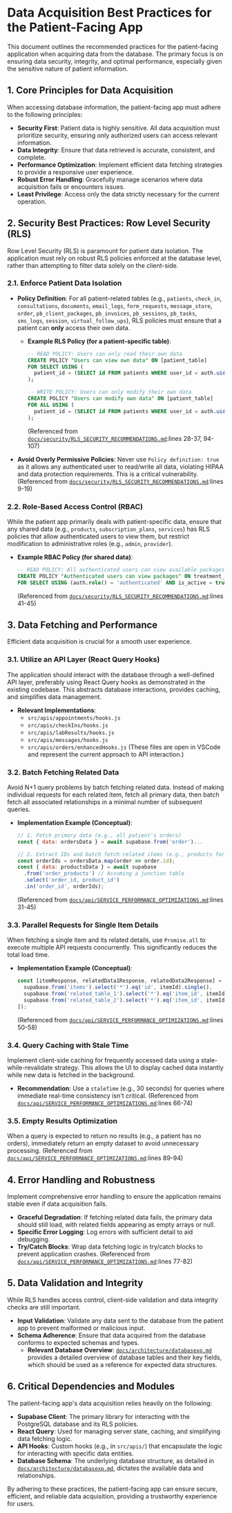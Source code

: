# Data Acquisition Best Practices for the Patient-Facing App

This document outlines the recommended practices for the patient-facing application when acquiring data from the database. The primary focus is on ensuring data security, integrity, and optimal performance, especially given the sensitive nature of patient information.

## 1. Core Principles for Data Acquisition

When accessing database information, the patient-facing app must adhere to the following principles:

*   **Security First**: Patient data is highly sensitive. All data acquisition must prioritize security, ensuring only authorized users can access relevant information.
*   **Data Integrity**: Ensure that data retrieved is accurate, consistent, and complete.
*   **Performance Optimization**: Implement efficient data fetching strategies to provide a responsive user experience.
*   **Robust Error Handling**: Gracefully manage scenarios where data acquisition fails or encounters issues.
*   **Least Privilege**: Access only the data strictly necessary for the current operation.

## 2. Security Best Practices: Row Level Security (RLS)

Row Level Security (RLS) is paramount for patient data isolation. The application must rely on robust RLS policies enforced at the database level, rather than attempting to filter data solely on the client-side.

### 2.1. Enforce Patient Data Isolation

*   **Policy Definition**: For all patient-related tables (e.g., `patients`, `check_in`, `consultations`, `documents`, `email_logs`, `form_requests`, `message_store`, `order`, `pb_client_packages`, `pb_invoices`, `pb_sessions`, `pb_tasks`, `sms_logs`, `session`, `virtual_follow_ups`), RLS policies must ensure that a patient can **only** access their own data.
    *   **Example RLS Policy (for a patient-specific table)**:
        ```sql
        -- READ POLICY: Users can only read their own data
        CREATE POLICY "Users can view own data" ON [patient_table]
        FOR SELECT USING (
          patient_id = (SELECT id FROM patients WHERE user_id = auth.uid())
        );

        -- WRITE POLICY: Users can only modify their own data
        CREATE POLICY "Users can modify own data" ON [patient_table]
        FOR ALL USING (
          patient_id = (SELECT id FROM patients WHERE user_id = auth.uid())
        );
        ```
        (Referenced from [`docs/security/RLS_SECURITY_RECOMMENDATIONS.md`](docs/security/RLS_SECURITY_RECOMMENDATIONS.md):lines 28-37, 94-107)

*   **Avoid Overly Permissive Policies**: Never use `Policy definition: true` as it allows any authenticated user to read/write all data, violating HIPAA and data protection requirements. This is a critical vulnerability.
    (Referenced from [`docs/security/RLS_SECURITY_RECOMMENDATIONS.md`](docs/security/RLS_SECURITY_RECOMMENDATIONS.md):lines 9-19)

### 2.2. Role-Based Access Control (RBAC)

While the patient app primarily deals with patient-specific data, ensure that any shared data (e.g., `products`, `subscription_plans`, `services`) has RLS policies that allow authenticated users to view them, but restrict modification to administrative roles (e.g., `admin`, `provider`).

*   **Example RBAC Policy (for shared data)**:
    ```sql
    -- READ POLICY: All authenticated users can view available packages
    CREATE POLICY "Authenticated users can view packages" ON treatment_package
    FOR SELECT USING (auth.role() = 'authenticated' AND is_active = true);
    ```
    (Referenced from [`docs/security/RLS_SECURITY_RECOMMENDATIONS.md`](docs/security/RLS_SECURITY_RECOMMENDATIONS.md):lines 41-45)

## 3. Data Fetching and Performance

Efficient data acquisition is crucial for a smooth user experience.

### 3.1. Utilize an API Layer (React Query Hooks)

The application should interact with the database through a well-defined API layer, preferably using React Query hooks as demonstrated in the existing codebase. This abstracts database interactions, provides caching, and simplifies data management.

*   **Relevant Implementations**:
    *   `src/apis/appointments/hooks.js`
    *   `src/apis/checkIns/hooks.js`
    *   `src/apis/labResults/hooks.js`
    *   `src/apis/messages/hooks.js`
    *   `src/apis/orders/enhancedHooks.js`
    (These files are open in VSCode and represent the current approach to API interaction.)

### 3.2. Batch Fetching Related Data

Avoid N+1 query problems by batch fetching related data. Instead of making individual requests for each related item, fetch all primary data, then batch fetch all associated relationships in a minimal number of subsequent queries.

*   **Implementation Example (Conceptual)**:
    ```javascript
    // 1. Fetch primary data (e.g., all patient's orders)
    const { data: ordersData } = await supabase.from('order')...

    // 2. Extract IDs and batch fetch related items (e.g., products for all orders)
    const orderIds = ordersData.map(order => order.id);
    const { data: productsData } = await supabase
      .from('order_products') // Assuming a junction table
      .select('order_id, product_id')
      .in('order_id', orderIds);
    ```
    (Referenced from [`docs/api/SERVICE_PERFORMANCE_OPTIMIZATIONS.md`](docs/api/SERVICE_PERFORMANCE_OPTIMIZATIONS.md):lines 31-45)

### 3.3. Parallel Requests for Single Item Details

When fetching a single item and its related details, use `Promise.all` to execute multiple API requests concurrently. This significantly reduces the total load time.

*   **Implementation Example (Conceptual)**:
    ```javascript
    const [itemResponse, relatedData1Response, relatedData2Response] = await Promise.all([
      supabase.from('items').select('*').eq('id', itemId).single(),
      supabase.from('related_table_1').select('*').eq('item_id', itemId),
      supabase.from('related_table_2').select('*').eq('item_id', itemId)
    ]);
    ```
    (Referenced from [`docs/api/SERVICE_PERFORMANCE_OPTIMIZATIONS.md`](docs/api/SERVICE_PERFORMANCE_OPTIMIZATIONS.md):lines 50-58)

### 3.4. Query Caching with Stale Time

Implement client-side caching for frequently accessed data using a stale-while-revalidate strategy. This allows the UI to display cached data instantly while new data is fetched in the background.

*   **Recommendation**: Use a `staleTime` (e.g., 30 seconds) for queries where immediate real-time consistency isn't critical.
    (Referenced from [`docs/api/SERVICE_PERFORMANCE_OPTIMIZATIONS.md`](docs/api/SERVICE_PERFORMANCE_OPTIMIZATIONS.md):lines 66-74)

### 3.5. Empty Results Optimization

When a query is expected to return no results (e.g., a patient has no orders), immediately return an empty dataset to avoid unnecessary processing.
(Referenced from [`docs/api/SERVICE_PERFORMANCE_OPTIMIZATIONS.md`](docs/api/SERVICE_PERFORMANCE_OPTIMIZATIONS.md):lines 89-94)

## 4. Error Handling and Robustness

Implement comprehensive error handling to ensure the application remains stable even if data acquisition fails.

*   **Graceful Degradation**: If fetching related data fails, the primary data should still load, with related fields appearing as empty arrays or null.
*   **Specific Error Logging**: Log errors with sufficient detail to aid debugging.
*   **Try/Catch Blocks**: Wrap data fetching logic in try/catch blocks to prevent application crashes.
    (Referenced from [`docs/api/SERVICE_PERFORMANCE_OPTIMIZATIONS.md`](docs/api/SERVICE_PERFORMANCE_OPTIMIZATIONS.md):lines 77-82)

## 5. Data Validation and Integrity

While RLS handles access control, client-side validation and data integrity checks are still important.

*   **Input Validation**: Validate any data sent to the database from the patient app to prevent malformed or malicious input.
*   **Schema Adherence**: Ensure that data acquired from the database conforms to expected schemas and types.
    *   **Relevant Database Overview**: [`docs/architecture/databasexp.md`](docs/architecture/databasexp.md) provides a detailed overview of database tables and their key fields, which should be used as a reference for expected data structures.

## 6. Critical Dependencies and Modules

The patient-facing app's data acquisition relies heavily on the following:

*   **Supabase Client**: The primary library for interacting with the PostgreSQL database and its RLS policies.
*   **React Query**: Used for managing server state, caching, and simplifying data fetching logic.
*   **API Hooks**: Custom hooks (e.g., in `src/apis/`) that encapsulate the logic for interacting with specific data entities.
*   **Database Schema**: The underlying database structure, as detailed in [`docs/architecture/databasexp.md`](docs/architecture/databasexp.md), dictates the available data and relationships.

By adhering to these practices, the patient-facing app can ensure secure, efficient, and reliable data acquisition, providing a trustworthy experience for users.